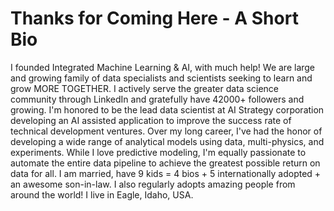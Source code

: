# Thanks for Coming Here - A Short Bio

I founded Integrated Machine Learning & AI, with much help! We are large and growing family of data specialists and scientists seeking to learn and grow MORE TOGETHER. I actively serve the greater data science community through LinkedIn and gratefully have 42000+ followers and growing. I'm honored to be the lead data scientist at AI Strategy corporation developing an AI assisted application to improve the success rate of technical development ventures. Over my long career, I've had the honor of developing a wide range of analytical models using data, multi-physics, and experiments. While I love predictive modeling, I'm equally passionate to automate the entire data pipeline to achieve the greatest possible return on data for all. I am married, have 9 kids = 4 bios + 5 internationally adopted + an awesome son-in-law. I also regularly adopts amazing people from around the world! I live in Eagle, Idaho, USA.
